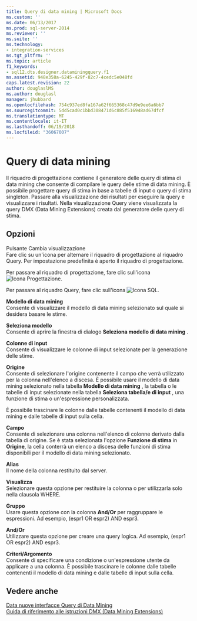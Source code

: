 ```yaml
---
title: Query di data mining | Microsoft Docs
ms.custom: ''
ms.date: 06/13/2017
ms.prod: sql-server-2014
ms.reviewer: ''
ms.suite: ''
ms.technology:
- integration-services
ms.tgt_pltfrm: ''
ms.topic: article
f1_keywords:
- sql12.dts.designer.dataminingquery.f1
ms.assetid: 948e358a-6245-429f-82c7-4cedc5e048fd
caps.latest.revision: 22
author: douglaslMS
ms.author: douglasl
manager: jhubbard
ms.openlocfilehash: 754c937ed8fa167a62f665368c47d9e9ee6a6bb7
ms.sourcegitcommit: 5dd5cad0c1bbd308471d6c885f516948ad67dfcf
ms.translationtype: MT
ms.contentlocale: it-IT
ms.lasthandoff: 06/19/2018
ms.locfileid: "36067007"
---
```

# <a name="data-mining-query"></a>Query di data mining
  Il riquadro di progettazione contiene il generatore delle query di stima di data mining che consente di compilare le query delle stime di data mining. È possibile progettare query di stima in base a tabelle di input o query di stima singleton. Passare alla visualizzazione dei risultati per eseguire la query e visualizzare i risultati. Nella visualizzazione Query viene visualizzata la query DMX (Data Mining Extensions) creata dal generatore delle query di stima.  
  
## <a name="options"></a>Opzioni  
 Pulsante Cambia visualizzazione  
 Fare clic su un'icona per alternare il riquadro di progettazione al riquadro Query. Per impostazione predefinita è aperto il riquadro di progettazione.  
  
 Per passare al riquadro di progettazione, fare clic sull'icona ![Icona Progettazione](../media/ssis-designicon.gif "Icona Progettazione").  
  
 Per passare al riquadro Query, fare clic sull'icona ![Icona SQL](../media/ssis-queryicon.gif "Icona SQL").  
  
 **Modello di data mining**  
 Consente di visualizzare il modello di data mining selezionato sul quale si desidera basare le stime.  
  
 **Seleziona modello**  
 Consente di aprire la finestra di dialogo **Seleziona modello di data mining** .  
  
 **Colonne di input**  
 Consente di visualizzare le colonne di input selezionate per la generazione delle stime.  
  
 **Origine**  
 Consente di selezionare l'origine contenente il campo che verrà utilizzato per la colonna nell'elenco a discesa. È possibile usare il modello di data mining selezionato nella tabella **Modello di data mining** , la tabella o le tabelle di input selezionate nella tabella **Seleziona tabella/e di input** , una funzione di stima o un'espressione personalizzata.  
  
 È possibile trascinare le colonne dalle tabelle contenenti il modello di data mining e dalle tabelle di input sulla cella.  
  
 **Campo**  
 Consente di selezionare una colonna nell'elenco di colonne derivato dalla tabella di origine. Se è stata selezionata l'opzione **Funzione di stima** in **Origine**, la cella conterrà un elenco a discesa delle funzioni di stima disponibili per il modello di data mining selezionato.  
  
 **Alias**  
 Il nome della colonna restituito dal server.  
  
 **Visualizza**  
 Selezionare questa opzione per restituire la colonna o per utilizzarla solo nella clausola WHERE.  
  
 **Gruppo**  
 Usare questa opzione con la colonna **And/Or** per raggruppare le espressioni. Ad esempio, (espr1 OR espr2) AND espr3.  
  
 **And/Or**  
 Utilizzare questa opzione per creare una query logica. Ad esempio, (espr1 OR espr2) AND espr3.  
  
 **Criteri/Argomento**  
 Consente di specificare una condizione o un'espressione utente da applicare a una colonna. È possibile trascinare le colonne dalle tabelle contenenti il modello di data mining e dalle tabelle di input sulla cella.  
  
## <a name="see-also"></a>Vedere anche  
 [Data nuove interfacce Query di Data Mining](../../analysis-services/data-mining/data-mining-query-tools.md)   
 [Guida di riferimento alle istruzioni DMX &#40;Data Mining Extensions&#41;](/sql/dmx/data-mining-extensions-dmx-statements)  
  
  
